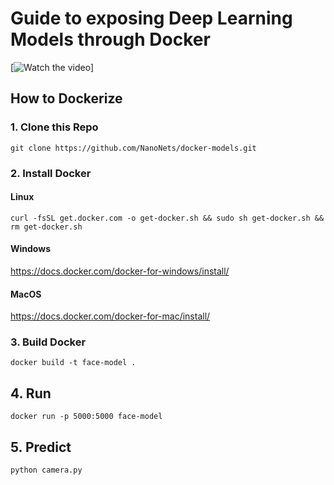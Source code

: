 # Guide to exposing Deep Learning Models through Docker

[![Watch the video](https://media.giphy.com/media/QUQo9nWGMVUiJpWVkD/giphy.gif)]
## How to Dockerize

### 1. Clone this Repo

`git clone https://github.com/NanoNets/docker-models.git`

### 2. Install Docker

#### Linux

`curl -fsSL get.docker.com -o get-docker.sh && sudo sh get-docker.sh && rm get-docker.sh`

#### Windows

https://docs.docker.com/docker-for-windows/install/

#### MacOS

https://docs.docker.com/docker-for-mac/install/

### 3. Build Docker

`docker build -t face-model .`

## 4. Run

`docker run -p 5000:5000 face-model`

## 5. Predict

`python camera.py`
